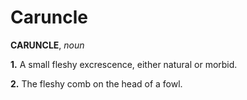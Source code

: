 # Caruncle

**CARUNCLE**, _noun_

**1.** A small fleshy excrescence, either natural or morbid.

**2.** The fleshy comb on the head of a fowl.